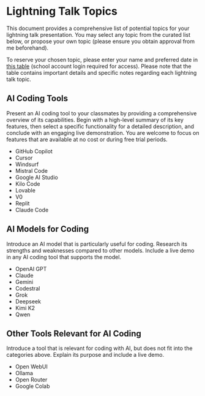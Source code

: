 # Lightning Talk Topics

This document provides a comprehensive list of potential topics for your lightning talk presentation. You may select any topic from the curated list below, or propose your own topic (please ensure you obtain approval from me beforehand). 

To reserve your chosen topic, please enter your name and preferred date in [this table](https://htblaleonding-my.sharepoint.com/:x:/g/personal/r_stropek_htl-leonding_ac_at/Ecreb-wl1w9EpxPieXL9onsBIWl_USXv1LtV14uD3lRmjQ?e=NjSl13) (school account login required for access). Please note that the table contains important details and specific notes regarding each lightning talk topic.

## AI Coding Tools

Present an AI coding tool to your classmates by providing a comprehensive overview of its capabilities. Begin with a high-level summary of its key features, then select a specific functionality for a detailed description, and conclude with an engaging live demonstration. You are welcome to focus on features that are available at no cost or during free trial periods.

* GitHub Copilot
* Cursor
* Windsurf
* Mistral Code
* Google AI Studio
* Kilo Code
* Lovable
* V0
* Replit
* Claude Code

## AI Models for Coding

Introduce an AI model that is particularly useful for coding. Research its strengths and weaknesses compared to other models. Include a live demo in any AI coding tool that supports the model.

* OpenAI GPT
* Claude
* Gemini
* Codestral
* Grok
* Deepseek
* Kimi K2
* Qwen

## Other Tools Relevant for AI Coding

Introduce a tool that is relevant for coding with AI, but does not fit into the categories above. Explain its purpose and include a live demo.

* Open WebUI
* Ollama
* Open Router
* Google Colab
